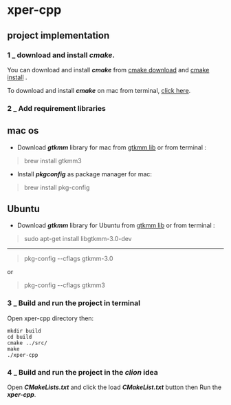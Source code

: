 # xper-cpp

## project implementation

### 1 _ download and install **_cmake_**.
You can download and install **_cmake_** from [cmake download](https://cmake.org/download/) and [cmake install](https://cmake.org/install/) .

To download and install **_cmake_** on mac from terminal, [click here](http://macappstore.org/cmake/).

### 2 _ Add requirement libraries 

## mac os
* Download **_gtkmm_** library for mac from [gtkmm lib](http://macappstore.org/gtkmm/) or from terminal :
> brew install gtkmm3 

* Install **_pkgconfig_** as package manager for mac:
> brew install pkg-config

## Ubuntu 
* Download **_gtkmm_** library for Ubuntu from [gtkmm lib](https://gtkmm.org/en/download.html) or from terminal :
> sudo apt-get install libgtkmm-3.0-dev

___

> pkg-config  --cflags gtkmm-3.0

or 

> pkg-config  --cflags gtkmm3




### 3 _ Build and run the project in terminal
Open xper-cpp directory then:

```
mkdir build
cd build
cmake ../src/
make 
./xper-cpp
``` 

### 4 _ Build and run the project in the **_clion_** idea
Open **_CMakeLists.txt_** and click the load **_CMakeList.txt_** button then Run the **_xper-cpp_**.
